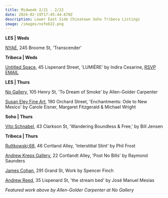 ```yaml
---
title: Midweek 2/21 - 2/22
date: 2024-02-19T17:45:44.670Z
description: Lower East Side Chinatown Soho Tribeca Listings
image: /images/nofeb22.png
---
```

**L﻿ES | Weds**

[NYAE](https://www.nyartistsequity.org/), 245 Broome St, 'Transcender' 

**T﻿ribeca | Weds**

[Untitled Space](https://untitled-space.com/indira-cesarine-x-makersplace-lumiere-solo-exhibition-and-genesis-nft-drop/), 45 Lispenard Street, 'LUMIÈRE' by Indira Cesarine, [RSVP EMAIL ](events@untitled-space.com)

**L﻿ES | Thurs**

[No Gallery](https://www.nononogallery.com/exhibitions/allen-golder-carpenter-to-dream-of-smoke/), 105 Henry St, 'To Dream of Smoke' by Allen-Golder Carpenter 

[Susan Eley Fine Art](https://susaneleyfineart.com/Detail/exhibitions/248), 190 Orchard Street, 'Enchantments: Ode to New Mexico' by Carole Eisner, Margaret Fitzgerald & Michael Wright

**Soho | Thurs**

[Vito Schnabel](https://www.vitoschnabel.com/exhibitions/bill-jensen), 43 Clarkson St, 'Wandering Boundless & Free,' by Bill Jensen

**Tribeca | Thurs**

[Ruttkowski;68](https://www.ruttkowski68.com/exhibition/interstitial-stint/), 46 Cortland Alley, 'Interstitial Stint' by Phil Frost

[Andrew Kreps Gallery](http://www.andrewkreps.com/exhibitions/raymond-saunders5), 22 Cortlandt Alley, 'Post No Bills' by Raymond Saunders

[James Cohan](https://www.jamescohan.com/), 291 Grand St, Work by Spencer Finch

[A﻿ndrew Reed](https://www.andrewreedgallery.com/exhibitions), 35 Lispenard St, 'the stream bed' by José Manuel Mesías

*Featured work above by Allen-Golder Carpenter at No Gallery*
